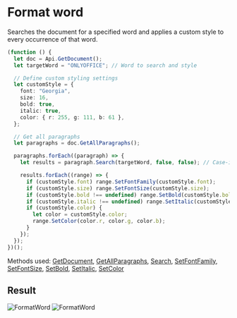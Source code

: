 # Format word

Searches the document for a specified word and applies a custom style to every occurrence of that word.

```ts
(function () {
  let doc = Api.GetDocument();
  let targetWord = "ONLYOFFICE"; // Word to search and style

  // Define custom styling settings
  let customStyle = {
    font: "Georgia",
    size: 16,
    bold: true,
    italic: true,
    color: { r: 255, g: 111, b: 61 },
  };

  // Get all paragraphs
  let paragraphs = doc.GetAllParagraphs();

  paragraphs.forEach((paragraph) => {
    let results = paragraph.Search(targetWord, false, false); // Case-insensitive, matches partial words

    results.forEach((range) => {
      if (customStyle.font) range.SetFontFamily(customStyle.font);
      if (customStyle.size) range.SetFontSize(customStyle.size);
      if (customStyle.bold !== undefined) range.SetBold(customStyle.bold);
      if (customStyle.italic !== undefined) range.SetItalic(customStyle.italic);
      if (customStyle.color) {
        let color = customStyle.color;
        range.SetColor(color.r, color.g, color.b);
      }
    });
  });
})();
```

Methods used: [GetDocument](/docs/office-api/usage-api/text-document-api/Api/Methods/GetDocument.md), [GetAllParagraphs](/docs/office-api/usage-api/text-document-api/ApiDocument/Methods/GetAllParagraphs.md), [Search](/docs/office-api/usage-api/text-document-api/ApiParagraph/Methods/Search.md), [SetFontFamily](/docs/office-api/usage-api/text-document-api/ApiRange/Methods/SetFontFamily.md), [SetFontSize](/docs/office-api/usage-api/text-document-api/ApiRange/Methods/SetFontSize.md), [SetBold](/docs/office-api/usage-api/text-document-api/ApiRange/Methods/SetBold.md), [SetItalic](/docs/office-api/usage-api/text-document-api/ApiRange/Methods/SetItalic.md), [SetColor](/docs/office-api/usage-api/text-document-api/ApiRange/Methods/SetColor.md)

## Result

![FormatWord](/assets/images/plugins/format-word.png#gh-light-mode-only)
![FormatWord](/assets/images/plugins/format-word.dark.png#gh-dark-mode-only)
